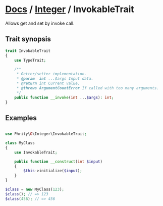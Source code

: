 # [Docs](../../README.md) / [Integer](../Integer.md) / InvokableTrait

Allows get and set by invoke call.

## Trait synopsis

```php
trait InvokableTrait
{
    use TypeTrait;

    /**
     * Getter/setter implementation.
     * @param  int ...$args Input data.
     * @return int Current value.
     * @throws ArgumentCountError If called with too many arguments.
     */
    public function __invoke(int ...$args): int;
}
```

## Examples

```php

use Phrity\O\Integer\InvokableTrait;

class MyClass
{
    use InvokableTrait;

    public function __construct(int $input)
    {
        $this->initialize($input);
    }
}

$class = new MyClass(123);
$class(); // => 123
$class(456); // => 456
```

